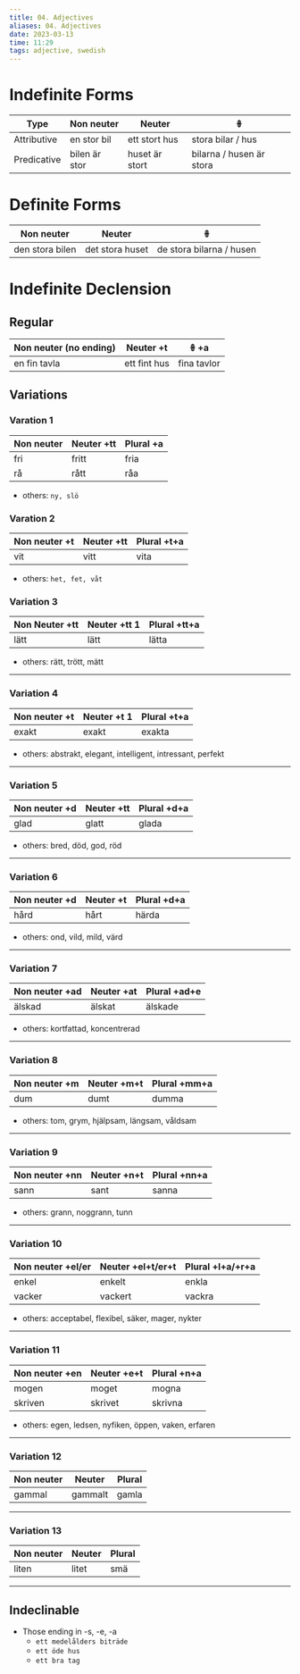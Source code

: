 ```yaml
---
title: 04. Adjectives
aliases: 04. Adjectives
date: 2023-03-13
time: 11:29
tags: adjective, swedish
---
```


# Indefinite Forms
| Type        | Non neuter    | Neuter         | 𖧚                        |
| ----------- | ------------- | -------------- | ------------------------ |
| Attributive | en stor bil   | ett stort hus  | stora bilar / hus        |
| Predicative | bilen är stor | huset är stort | bilarna / husen är stora |


# Definite Forms
| Non neuter      | Neuter          | 𖧚                  |
| --------------- | --------------- | ------------------------ |
| den stora bilen | det stora huset | de stora bilarna / husen |

# Indefinite Declension
## Regular

| Non neuter (no ending) | Neuter +t    | 𖧚 +a        |
| ---------------------- | ------------ | ----------- |
| en fin tavla           | ett fint hus | fina tavlor |

## Variations
### Varation 1

| Non neuter | Neuter +tt | Plural +a |
| ---------- | ---------- | --------- |
| fri        | fritt      | fria      |
| rå         | rått       | råa       |
- others: `ny, slö`

### Varation 2

| Non neuter +t | Neuter +tt | Plural +t+a |
| ------------- | ---------- | ----------- |
| vit           | vitt       | vita         |
- others: `het, fet, våt`

### Variation 3

| Non Neuter +tt | Neuter +tt 1 | Plural +tt+a |
| -------------- | ------------ | ------------ |
| lätt           | lätt         | lätta        |

- others: rätt, trött, mätt

---

### Variation 4

| Non neuter +t | Neuter +t 1 | Plural +t+a |
| ------------- | ----------- | ----------- |
| exakt         | exakt       | exakta      |

- others: abstrakt, elegant, intelligent, intressant, perfekt

---

### Variation 5

| Non neuter +d | Neuter +tt | Plural +d+a |
| ------------- | ---------- | ----------- |
| glad          | glatt      | glada       |

- others: bred, död, god, röd

---

### Variation 6

| Non neuter +d | Neuter +t | Plural +d+a |
| ------------- | --------- | ----------- |
| hård          | hårt      | härda       |

- others: ond, vild, mild, värd

---

### Variation 7

| Non neuter +ad | Neuter +at | Plural +ad+e |
| --- | --- | --- |
| älskad | älskat | älskade |

- others: kortfattad, koncentrerad

---

### Variation 8

| Non neuter +m | Neuter +m+t | Plural +mm+a |
| --- | --- | --- |
| dum | dumt | dumma |

- others: tom, grym, hjälpsam, längsam, våldsam

---

### Variation 9

| Non neuter +nn | Neuter +n+t | Plural +nn+a |
| --- | --- | --- |
| sann | sant | sanna |

- others: grann, noggrann, tunn

---

### Variation 10

| Non neuter +el/er | Neuter +el+t/er+t | Plural +l+a/+r+a |
| --- | --- | --- |
| enkel | enkelt | enkla |
| vacker | vackert | vackra |

- others: acceptabel, flexibel, säker, mager, nykter

---

### Variation 11

| Non neuter +en | Neuter +e+t | Plural +n+a |
| --- | --- | --- |
| mogen | moget | mogna |
| skriven | skrivet | skrivna |

- others: egen, ledsen, nyfiken, öppen, vaken, erfaren

---

### Variation 12

| Non neuter | Neuter | Plural |
| --- | --- | --- |
| gammal | gammalt | gamla |

---

### Variation 13

| Non neuter | Neuter | Plural |
| --- | --- | --- |
| liten | litet | smä |

---

## Indeclinable

- Those ending in -s, -e, -a
    - `ett medelålders biträde`
    - `ett öde hus`
    - `ett bra tag`